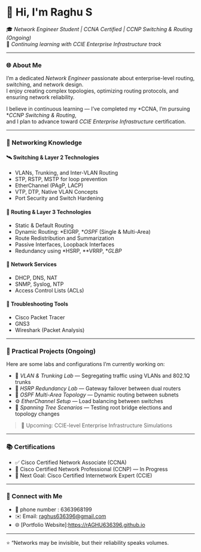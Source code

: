 # 👋 Hi, I'm Raghu S 

🎓 *Network Engineer Student | CCNA Certified | CCNP Switching & Routing (Ongoing)*  
🚀 *Continuing learning with CCIE Enterprise Infrastructure track*

---

### 🌐 About Me
I’m a dedicated *Network Engineer* passionate about enterprise-level routing, switching, and network design.  
I enjoy creating complex topologies, optimizing routing protocols, and ensuring network reliability.

I believe in continuous learning — I’ve completed my *CCNA, I’m pursuing **CCNP Switching & Routing*,  
and I plan to advance toward *CCIE Enterprise Infrastructure* certification.

---

### 🧠 Networking Knowledge

#### 🛰️ Switching & Layer 2 Technologies
- VLANs, Trunking, and Inter-VLAN Routing  
- STP, RSTP, MSTP for loop prevention  
- EtherChannel (PAgP, LACP)  
- VTP, DTP, Native VLAN Concepts  
- Port Security and Switch Hardening  

#### 📡 Routing & Layer 3 Technologies
- Static & Default Routing  
- Dynamic Routing: *EIGRP, **OSPF* (Single & Multi-Area)  
- Route Redistribution and Summarization  
- Passive Interfaces, Loopback Interfaces  
- Redundancy using *HSRP, **VRRP, **GLBP*

#### 🧱 Network Services
- DHCP, DNS, NAT  
- SNMP, Syslog, NTP  
- Access Control Lists (ACLs)

#### 🧩 Troubleshooting Tools
- Cisco Packet Tracer  
- GNS3  
- Wireshark (Packet Analysis)

---

### 🧪 Practical Projects (Ongoing)
Here are some labs and configurations I’m currently working on:
- 🧩 *VLAN & Trunking Lab* — Segregating traffic using VLANs and 802.1Q trunks  
- 🔁 *HSRP Redundancy Lab* — Gateway failover between dual routers  
- 🔄 *OSPF Multi-Area Topology* — Dynamic routing between subnets  
- ⚙️ *EtherChannel Setup* — Load balancing between switches  
- 🧱 *Spanning Tree Scenarios* — Testing root bridge elections and topology changes  

> 📘 Upcoming: CCIE-level Enterprise Infrastructure Simulations

---

### 📚 Certifications
- ✅ Cisco Certified Network Associate (CCNA)  
- 🔄 Cisco Certified Network Professional (CCNP) — In Progress  
- 🎯 Next Goal: Cisco Certified Internetwork Expert (CCIE)

---

### 💬 Connect with Me
- 💼 phone number : 6363968199
- ✉️ Email: raghus636396@gmail.com
- 🌐 [Portfolio Website]:https://rAGHU636396.github.io

---

⭐ “Networks may be invisible, but their reliability speaks volumes.
